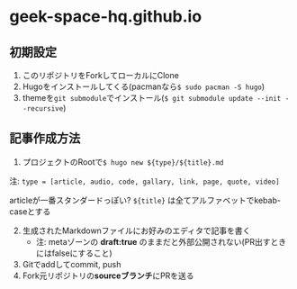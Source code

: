 # geek-space-hq.github.io

## 初期設定

1. このリポジトリをForkしてローカルにClone
2. Hugoをインストールしてくる(pacmanなら`$ sudo pacman -S hugo`)
3. themeを`git submodule`でインストール(`$ git submodule update --init --recursive`)

## 記事作成方法

1. プロジェクトのRootで`$ hugo new ${type}/${title}.md`

注: `type = [article, audio, code, gallary, link, page, quote, video]`

articleが一番スタンダードっぽい?
`${title}` は全てアルファベットでkebab-caseとする

2. 生成されたMarkdownファイルにお好みのエディタで記事を書く
    - 注: metaゾーンの **draft:true** のままだと外部公開されない(PR出すときにはfalseにすること)
3. Gitでaddしてcommit, push
4. Fork元リポジトリの**sourceブランチ**にPRを送る
